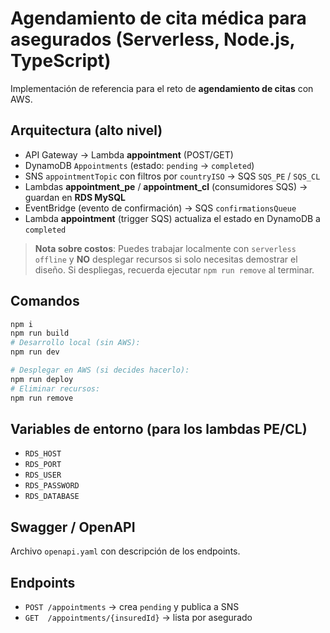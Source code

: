 # Agendamiento de cita médica para asegurados (Serverless, Node.js, TypeScript)

Implementación de referencia para el reto de **agendamiento de citas** con AWS.

## Arquitectura (alto nivel)

- API Gateway → Lambda **appointment** (POST/GET)
- DynamoDB `Appointments` (estado: `pending` → `completed`)
- SNS `appointmentTopic` con filtros por `countryISO` → SQS `SQS_PE` / `SQS_CL`
- Lambdas **appointment_pe** / **appointment_cl** (consumidores SQS) → guardan en **RDS MySQL**
- EventBridge (evento de confirmación) → SQS `confirmationsQueue`
- Lambda **appointment** (trigger SQS) actualiza el estado en DynamoDB a `completed`

> **Nota sobre costos**: Puedes trabajar localmente con `serverless offline` y **NO** desplegar recursos
si solo necesitas demostrar el diseño. Si despliegas, recuerda ejecutar `npm run remove` al terminar.

## Comandos

```bash
npm i
npm run build
# Desarrollo local (sin AWS): 
npm run dev

# Desplegar en AWS (si decides hacerlo):
npm run deploy
# Eliminar recursos:
npm run remove
```

## Variables de entorno (para los lambdas PE/CL)

- `RDS_HOST`
- `RDS_PORT`
- `RDS_USER`
- `RDS_PASSWORD`
- `RDS_DATABASE`

## Swagger / OpenAPI

Archivo `openapi.yaml` con descripción de los endpoints.

## Endpoints

- `POST /appointments` → crea `pending` y publica a SNS
- `GET  /appointments/{insuredId}` → lista por asegurado
